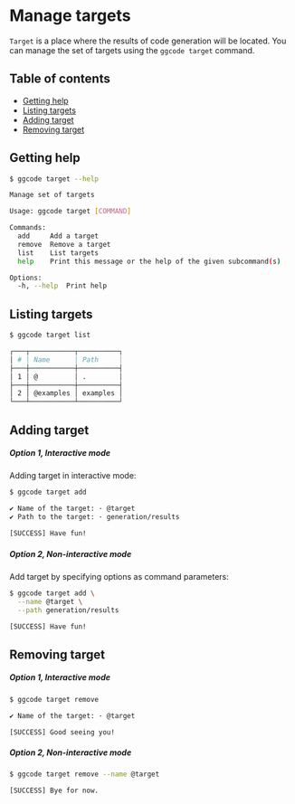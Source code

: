 # Manage targets

`Target` is a place where the results of code generation will be located. You can manage the set of targets using the `ggcode target` command.

## Table of contents

- [Getting help](#getting-help)
- [Listing targets](#listing-targets)
- [Adding target](#adding-target)
- [Removing target](#removing-target)

## Getting help

```bash
$ ggcode target --help

Manage set of targets

Usage: ggcode target [COMMAND]

Commands:
  add     Add a target
  remove  Remove a target
  list    List targets
  help    Print this message or the help of the given subcommand(s)

Options:
  -h, --help  Print help
```

## Listing targets

```bash
$ ggcode target list

┌───┬───────────┬──────────┐
│ # │ Name      │ Path     │
├───┼───────────┼──────────┤
│ 1 │ @         │ .        │
├───┼───────────┼──────────┤
│ 2 │ @examples │ examples │
└───┴───────────┴──────────┘
```

## Adding target

##### Option 1, Interactive mode

Adding target in interactive mode:

```bash
$ ggcode target add

✔ Name of the target: · @target
✔ Path to the target: · generation/results

[SUCCESS] Have fun!
```

##### Option 2, Non-interactive mode

Add target by specifying options as command parameters:

```bash
$ ggcode target add \
  --name @target \
  --path generation/results

[SUCCESS] Have fun!
```

## Removing target

##### Option 1, Interactive mode

```bash
$ ggcode target remove

✔ Name of the target: · @target

[SUCCESS] Good seeing you!
```

##### Option 2, Non-interactive mode

```bash
$ ggcode target remove --name @target

[SUCCESS] Bye for now.
```
